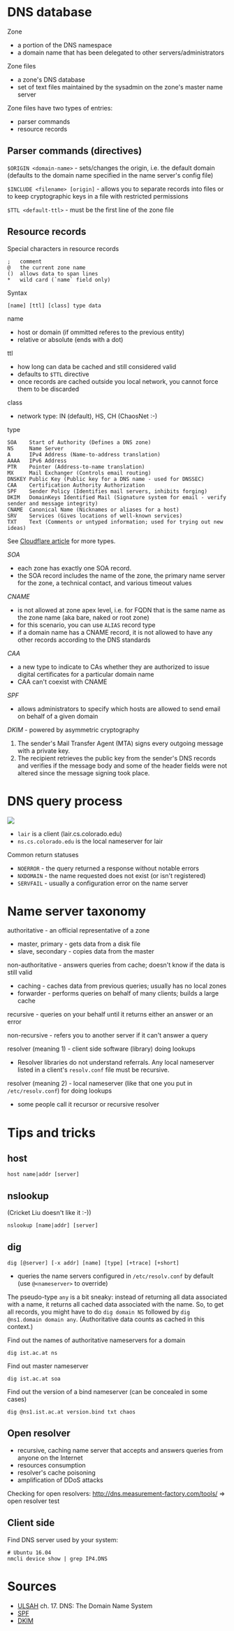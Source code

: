 DNS database
============

Zone

* a portion of the DNS namespace
* a domain name that has been delegated to other servers/administrators

Zone files

* a zone's DNS database
* set of text files maintained by the sysadmin on the zone's master name server

Zone files have two types of entries:

* parser commands
* resource records

Parser commands (directives)
----------------------------

`$ORIGIN <domain-name>` - sets/changes the origin, i.e. the default domain (defaults to the domain name specified in the name server's config file)

`$INCLUDE <filename> [origin]` - allows you to separate records into files or to keep cryptographic keys in a file with restricted permissions

`$TTL <default-ttl>` - must be the first line of the zone file

Resource records
----------------

Special characters in resource records

    ;   comment
    @   the current zone name
    ()  allows data to span lines
    *   wild card (`name` field only)

Syntax

    [name] [ttl] [class] type data
    
name

* host or domain (if ommitted referes to the previous entity)
* relative or absolute (ends with a dot)

ttl

* how long can data be cached and still considered valid
* defaults to `$TTL` directive
* once records are cached outside you local network, you cannot force them to be discarded

class

* network type: IN (default), HS, CH (ChaosNet :-)

type

    SOA    Start of Authority (Defines a DNS zone)
    NS     Name Server
    A      IPv4 Address (Name-to-address translation)
    AAAA   IPv6 Address
    PTR    Pointer (Address-to-name translation)
    MX     Mail Exchanger (Controls email routing)
    DNSKEY Public Key (Public key for a DNS name - used for DNSSEC)
    CAA    Certification Authority Authorization
    SPF    Sender Policy (Identifies mail servers, inhibits forging)
    DKIM   DomainKeys Identified Mail (Signature system for email - verify sender and message integrity)
    CNAME  Canonical Name (Nicknames or aliases for a host)
    SRV    Services (Gives locations of well-known services)
    TXT    Text (Comments or untyped information; used for trying out new ideas)

See [Cloudflare article](https://www.cloudflare.com/learning/dns/dns-records/) for more types.

*SOA*

* each zone has exactly one SOA record. 
* the SOA record includes the name of the zone, the primary name server for the zone, a technical contact, and various timeout values

*CNAME*

* is not allowed at zone apex level, i.e. for FQDN that is the same name as the zone name (aka bare, naked or root zone)
 * for this scenario, you can use `ALIAS` record type
* if a domain name has a CNAME record, it is not allowed to have any other records according to the DNS standards

*CAA*

* a new type to indicate to CAs whether they are authorized to issue digital certificates for a particular domain name
* CAA can't coexist with CNAME

*SPF*

* allows administrators to specify which hosts are allowed to send email on behalf of a given domain

*DKIM* - powered by asymmetric cryptography

1. The sender's Mail Transfer Agent (MTA) signs every outgoing message with a
private key.
2. The recipient retrieves the public key from the sender's DNS records and
verifies if the message body and some of the header fields were not altered
since the message signing took place.

DNS query process
=================

<img src="https://www.cs.nmsu.edu/~istrnad/cs480/lecture_notes/dns_query.png" style="max-width:100%;height:auto;"> 

* `lair` is a client (lair.cs.colorado.edu)
* `ns.cs.colorado.edu` is the local nameserver for lair

Common return statuses

* `NOERROR` - the query returned a response without notable errors
* `NXDOMAIN` - the name requested does not exist (or isn't registered)
* `SERVFAIL` - usually a configuration error on the name server

Name server taxonomy
====================

authoritative - an official representative of a zone

* master, primary - gets data from a disk file
* slave, secondary - copies data from the master

non-authoritative - answers queries from cache; doesn't know if the data is still valid

* caching - caches data from previous queries; usually has no local zones
* forwarder - performs queries on behalf of many clients; builds a large cache

recursive - queries on your behalf until it returns either an answer or an error

non-recursive - refers you to another server if it can't answer a query

resolver (meaning 1) - client side software (library) doing lookups 

* Resolver libraries do not understand referrals. Any local nameserver listed in a client's `resolv.conf` file must be recursive.
 
resolver (meaning 2) - local nameserver (like that one you put in `/etc/resolv.conf`) for doing lookups

* some people call it recursor or recursive resolver

Tips and tricks
===============

host
----

    host name|addr [server]
 
nslookup
--------

(Cricket Liu doesn't like it :-))

    nslookup [name|addr] [server]

dig
---

    dig [@server] [-x addr] [name] [type] [+trace] [+short]

* queries the name servers configured in `/etc/resolv.conf` by default (use `@<nameserver>` to override)

The pseudo-type `any` is a bit sneaky: instead of returning all data associated with a name, it returns all cached data associated with the name. So, to get all records, you might have to do `dig domain NS` followed by `dig @ns1.domain domain any`. (Authoritative data counts as cached in this context.)

Find out the names of authoritative nameservers for a domain

```
dig ist.ac.at ns
```

Find out master nameserver

```
dig ist.ac.at soa
```

Find out the version of a bind nameserver (can be concealed in some cases)

```
dig @ns1.ist.ac.at version.bind txt chaos
```

Open resolver
-------------

* recursive, caching name server that accepts and answers queries from anyone
 on the Internet
* resources consumption
* resolver's cache poisoning
* amplification of DDoS attacks

Checking for open resolvers: http://dns.measurement-factory.com/tools/ => open resolver test

Client side
-----------

Find DNS server used by your system:

```
# Ubuntu 16.04
nmcli device show | grep IP4.DNS
```
 
Sources
=======

* [ULSAH](http://ulsah.com/) ch. 17. DNS: The Domain Name System
* [SPF](https://www.digitalocean.com/community/tutorials/how-to-use-an-spf-record-to-prevent-spoofing-improve-e-mail-reliability)
* [DKIM](https://www.digitalocean.com/community/tutorials/how-to-install-and-configure-dkim-with-postfix-on-debian-wheezy)
